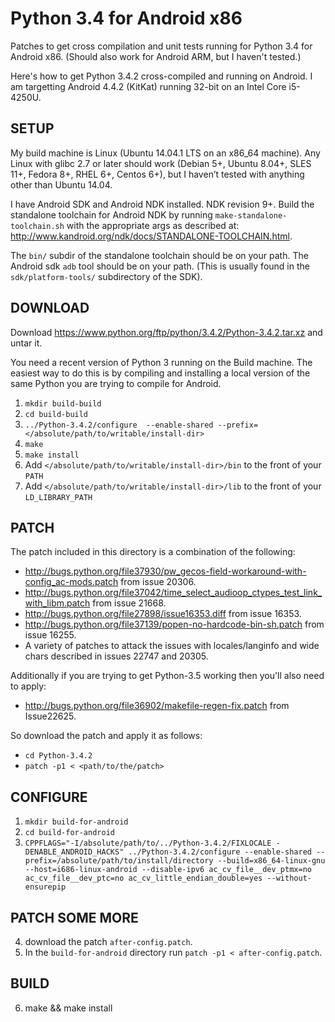 # Python 3.4 for Android x86

Patches to get cross compilation and unit tests running for Python 3.4
for Android x86.  (Should also work for Android ARM, but I haven't
tested.)

Here's how to get Python 3.4.2 cross-compiled and running on Android.
I am targetting Android 4.4.2 (KitKat) running 32-bit on an Intel Core
i5-4250U.

## SETUP

My build machine is Linux (Ubuntu 14.04.1 LTS on an x86_64 machine).
Any Linux with glibc 2.7 or later should work (Debian 5+, Ubuntu
8.04+, SLES 11+, Fedora 8+, RHEL 6+, Centos 6+), but I haven’t tested
with anything other than Ubuntu 14.04.

I have Android SDK and Android NDK installed.  NDK revision 9+.  Build
the standalone toolchain for Android NDK by running
`make-standalone-toolchain.sh` with the appropriate args as described
at: http://www.kandroid.org/ndk/docs/STANDALONE-TOOLCHAIN.html.

The `bin/` subdir of the standalone toolchain should be on your path.
The Android sdk `adb` tool should be on your path.  (This is usually
found in the `sdk/platform-tools/` subdirectory of the SDK).

## DOWNLOAD

Download https://www.python.org/ftp/python/3.4.2/Python-3.4.2.tar.xz
and untar it.

You need a recent version of Python 3 running on the Build machine.
The easiest way to do this is by compiling and installing a local
version of the same Python you are trying to compile for Android.

1.  `mkdir build-build`
2.  `cd build-build`
3.  `../Python-3.4.2/configure  --enable-shared --prefix=</absolute/path/to/writable/install-dir>`
4.  `make`
5.  `make install`
6.  Add `</absolute/path/to/writable/install-dir>/bin` to the front of your `PATH`
7.  Add `</absolute/path/to/writable/install-dir>/lib` to the front of your `LD_LIBRARY_PATH`

## PATCH

The patch included in this directory is a combination of the following:

* http://bugs.python.org/file37930/pw_gecos-field-workaround-with-config_ac-mods.patch from issue 20306.
* http://bugs.python.org/file37042/time_select_audioop_ctypes_test_link_with_libm.patch from issue 21668.
* http://bugs.python.org/file27898/issue16353.diff from issue 16353.
* http://bugs.python.org/file37139/popen-no-hardcode-bin-sh.patch from issue 16255.
* A variety of patches to attack the issues with locales/langinfo and wide chars described in issues 22747 and 20305.

Additionally if you are trying to get Python-3.5 working then you'll
also need to apply:

* http://bugs.python.org/file36902/makefile-regen-fix.patch from Issue22625.


So download the patch and apply it as follows:

* `cd Python-3.4.2`
* `patch -p1 < <path/to/the/patch>`

## CONFIGURE

1. `mkdir build-for-android`
2. `cd build-for-android`
3.  `CPPFLAGS="-I/absolute/path/to/../Python-3.4.2/FIXLOCALE -DENABLE_ANDROID_HACKS" ../Python-3.4.2/configure --enable-shared --prefix=/absolute/path/to/install/directory --build=x86_64-linux-gnu --host=i686-linux-android --disable-ipv6 ac_cv_file__dev_ptmx=no ac_cv_file__dev_ptc=no ac_cv_little_endian_double=yes --without-ensurepip`

## PATCH SOME MORE
4. download the patch `after-config.patch`.
5. In the `build-for-android` directory run `patch -p1 < after-config.patch`.

## BUILD
6. make && make install

